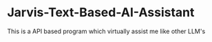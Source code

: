# Jarvis-Text-Based-AI-Assistant
This is a API based program which virtually assist me like other LLM's

